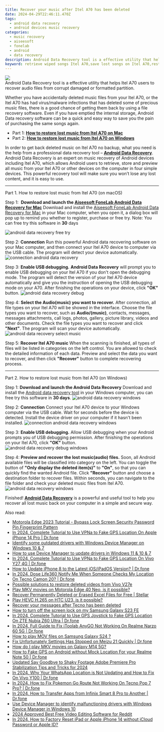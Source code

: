 ```yaml
---
title: Recover your music after Itel A70 has been deleted
date: 2024-04-29T22:46:11.470Z
tags: 
  - android data recovery
  - android devices music recovery
categories: 
  - music recovery
  - aiseesoft
  - fonelab
  - android
  - data recovery
description: Android Data Recovery tool is a effective utility that helps Itel A70 users to recover audio files from corrupt damaged or formatted partition.
keyword: retrieve wiped songs Itel A70,save lost songs on Itel A70,restore deleted songs files on Itel A70,Recover deleted songs,restore deleted music files on Itel A70,Regain missing songs on Itel A70,how to refind deleted song from Itel A70,lost all music in Itel A70 again,my music deleted from Itel A70 how to undo music,how can i find my deleted song Itel A70,music disappear Itel A70,does the Itel A70 have a backup for deleted song
---
```


<img src="https://img0mobiles.techidaily.com/images/best-assets/devices/itel/itel-a70/2.jpg" class="atpl-imgstyle"  />

<div class="atpl-content atpl-for-fonelab-android recover-music">

<div class="atpl-post-description-part-1">
Android Data Recovery tool is a effective utility that helps Itel A70 users to recover audio files from corrupt damaged or formatted partition.
</div>



<div class="atpl-post-description-part-2">
<div class="tpl-content-sub-paragraph-normal">
  <p>
    Whether you have accidentally deleted music files from your Itel A70, or the Itel A70 has had virus/malware infections that has deleted some of precious music files, there is a good chance of getting them back by using a file recovery software. Even if you have emptied the internal storage, Android Data recovery software can be a quick and easy way to save you the pain of purchasing the same songs again.
  </p>
</div>
</div>

<ul>
  <li>Part 1: <strong><a href="#p1">How to restore lost music from Itel A70 on Mac</a></strong></li>
  <li>Part 2: <strong><a href="#p2">How to restore lost music from Itel A70 on Windows</a></strong></li>
</ul>


<div class="atpl-post-description-part-3">
<div class="tpl-content-sub-paragraph-normal">
  <p>
      In order to get back deleted music on Itel A70 no backup, what you need is the help from a professional data recovery tool – <a href="https://tools.techidaily.com/aiseesoft-android-data-recovery/" ><strong>Android Data Recovery</strong></a>. Android Data Recovery is an expert on music recovery of Android devices including Itel A70, which allows Android users to retrieve, store and preview all music from your Itel A70 or other devices on the computer in four simple devices. This powerful recovery tool will make sure you won’t lose any lost content, and it is easy to use.
  </p>
</div>
</div>



<!-- Part 1 -->
<a id="p1" name="p1" ></a><hr>

<div>
  <span class="atpl-step-part-style">Part 1. How to restore lost music from Itel A70 (on macOS)</span>
</div>

<span class="atpl-stepstyle-a"><span>Step 1: </span></span> <strong>Download and launch the <a href="https://tools.techidaily.com/aiseesoft-android-data-recovery-for-mac/" >Aiseesoft FoneLab Android Data Recovery for Mac</a></strong>
Download and install the <a href="https://tools.techidaily.com/aiseesoft-android-data-recovery-for-mac/" >Aiseesoft FoneLab Android Data Recovery for Mac</a> in your Mac computer, when you open it, a dialog box will pop up to remind you whether to register, purchase or free try.
Note: You can free try this software in <strong>30</strong> days

<img src="https://tools.techidaily.com/images/apps/aiseesoft/android-data-recovery/mac-free-try.png" class="atpl-imgstyle" alt="android data recovery free try" />

<span class="atpl-stepstyle-a"><span>Step 2: </span></span> <strong>Connection</strong>
Run this powerful Android data recovering software on your Mac computer, and then connect your Itel A70 device to computer via the USB cable. The program will detect your device automatically.
<img src="https://tools.techidaily.com/images/apps/aiseesoft/android-data-recovery/mac-connection-interface.jpg" class="atpl-imgstyle" alt="connection android data recovery" />

<span class="atpl-stepstyle-a"><span>Step 3: </span></span> <strong>Enable USB debugging.</strong>
<strong>Android Data Recovery</strong> will prompt you to enable USB debugging on your Itel A70 if you don't open the debugging mode. The program will detect the version of your Itel A70 device automatically and give you the instruction of opening the USB debugging mode on your A70. After finishing the operations on your device, click <strong>"OK"</strong> button.
<img src="https://tools.techidaily.com/images/apps/aiseesoft/android-data-recovery/mac-android-usb-debug.jpg"  class="atpl-imgstyle" alt="android data recovery debug" />

<span class="atpl-stepstyle-a"><span>Step 4: </span></span> <strong>Select the Audio(music) you want to recover.</strong>
After connection, all file types on your Itel A70 will be showed in the interface. Choose the file types you want to recover, such as <strong>Audio/(music)</strong>, contacts, messages, messages attachments, call logs, photos, gallery, picture library, videos and other documents. Check the file types you want to recover and click <b>"Next"</b>. The program will scan your device automatically.
<img src="https://tools.techidaily.com/images/apps/aiseesoft/android-data-recovery/mac-choose-type-music.jpg" class="atpl-imgstyle" alt="android data recovery select music" />

<span class="atpl-stepstyle-a"><span>Step 5: </span></span> <strong>Recover Itel A70 music</strong>
When the scanning is finished, all types of files will be listed in categories on the left control. You are allowed to check the detailed information of each data. Preview and select the data you want to recover, and then click <b>"Recover"</b> button to complete recovering process.


<a id="p2" name="p2"></a><hr>

<!-- Part 2 -->
<div>
  <span class="atpl-step-part-style">Part 2. How to restore lost music from Itel A70 (on Windows)</span>
</div>

<span class="atpl-stepstyle-a"><span>Step 1: </span></span> <strong>Download and launch the Android Data Recovery</strong>
Download and install the <a href="https://tools.techidaily.com/aiseesoft-android-data-recovery-for-win/" >Android data recovery tool</a> in your Windows computer, you can free try this software in <b>30 days</b>.
<img src="https://tools.techidaily.com/images/apps/aiseesoft/android-data-recovery/win-start-interface.png"  class="atpl-imgstyle" alt="android data recovery windows" />

<span class="atpl-stepstyle-a"><span>Step 2: </span></span> <strong>Connection</strong>
Connect your Itel A70 device to your Windows computer via the USB cable. Wait for seconds before the device is detected. Install the device driver on your computer if it hasn't been installed.
<img src="https://tools.techidaily.com/images/apps/aiseesoft/android-data-recovery/win-connection-interface.png" class="atpl-imgstyle" alt="connection android data recovery windows" />

<span class="atpl-stepstyle-a"><span>Step 3: </span></span> <strong>Enable USB debugging.</strong>
Allow USB debugging when your Android prompts you of USB debugging permission. After finishing the operations on your Itel A70, click <b>"OK"</b> button.
<img src="https://tools.techidaily.com/images/apps/aiseesoft/android-data-recovery/win-android-usb-debug.png" class="atpl-imgstyle" alt="android data recovery debug windows" />

<span class="atpl-stepstyle-a"><span>Step 4: </span></span> <strong>Preview and recover the lost music(audio) files.</strong>
Soon, all Android available files will be classified into category on the left. You can toggle the button of <b>"Only display the deleted item(s)"</b> to <b>"On"</b>, so that you can quickly find the wanted Android file. Click <b>"Recover"</b> button and choose a destination folder to recover files. Within seconds, you can navigate to the file folder and check your deleted music files from Itel A70.
<img src="https://tools.techidaily.com/images/apps/aiseesoft/android-data-recovery/win-recover-music.jpg" class="atpl-imgstyle" alt="android data recovery windows" />

<div class="atpl-post-description-part-4">
<div class="tpl-content-sub-paragraph-normal">
    <p>
        Finished! <a href="https://tools.techidaily.com/aiseesoft-android-data-recovery/" ><strong>Android Data Recovery</strong></a> is a powerful and useful tool to help you recover all lost music back on your computer in a simple and secure way.
    </p>
</div>
</div>


<ins class="adsbygoogle"
     style="display:block"
     data-ad-client="ca-pub-7571918770474297"
     data-ad-slot="8358498916"
     data-ad-format="auto"
     data-full-width-responsive="true"></ins>



</div>
<ins class="adsbygoogle"
    style="display:block"
    data-ad-format="autorelaxed"
    data-ad-client="ca-pub-7571918770474297"
    data-ad-slot="1223367746"></ins>

<span class="atpl-alsoreadstyle">Also read:</span>
<div><ul>
<li><a href="https://review-topics.techidaily.com/motorola-edge-2023-tutorial-bypass-lock-screen-security-password-pin-fingerprint-pattern-by-drfone-android-unlock-android-unlock/"><u>Motorola Edge 2023 Tutorial - Bypass Lock Screen,Security Password Pin,Fingerprint,Pattern</u></a></li>
<li><a href="https://review-topics.techidaily.com/in-2024-complete-tutorial-to-use-vpna-to-fake-gps-location-on-apple-iphone-14-pro-drfone-by-drfone-virtual-ios/"><u>In 2024, Complete Tutorial to Use VPNa to Fake GPS Location On Apple iPhone 14 Pro | Dr.fone</u></a></li>
<li><a href="https://review-topics.techidaily.com/identify-some-outdated-drivers-with-windows-device-manager-on-windows-10-and-7-by-drivereasy-guide/"><u>Identify some outdated drivers with Windows Device Manager on Windows 10 & 7</u></a></li>
<li><a href="https://review-topics.techidaily.com/how-to-use-device-manager-to-update-drivers-in-windows-11-and-10-and-7-by-drivereasy-guide/"><u>How to use Device Manager to update drivers in Windows 11 & 10 & 7</u></a></li>
<li><a href="https://review-topics.techidaily.com/in-2024-complete-tutorial-to-use-vpna-to-fake-gps-location-on-vivo-y27-4g-drfone-by-drfone-virtual-android/"><u>In 2024, Complete Tutorial to Use VPNa to Fake GPS Location On Vivo Y27 4G | Dr.fone</u></a></li>
<li><a href="https://review-topics.techidaily.com/how-to-update-iphone-8-to-the-latest-iosipados-version-drfone-by-drfone-ios-system-repair-ios-system-repair/"><u>How to Update iPhone 8 to the Latest iOS/iPadOS Version? | Dr.fone</u></a></li>
<li><a href="https://review-topics.techidaily.com/in-2024-dose-life360-notify-me-when-someone-checks-my-location-on-tecno-camon-20-drfone-by-drfone-virtual-android/"><u>In 2024, Dose Life360 Notify Me When Someone Checks My Location On Tecno Camon 20? | Dr.fone</u></a></li>
<li><a href="https://review-topics.techidaily.com/possible-solutions-to-restore-deleted-videos-from-vivo-v27e-by-fonelab-android-recover-video/"><u>Possible solutions to restore deleted videos from Vivo V27e</u></a></li>
<li><a href="https://review-topics.techidaily.com/play-mkv-movies-on-motorola-edge-40-neo-is-it-possible-by-aiseesoft-video-converter-play-mkv-on-android/"><u>Play MKV movies on Motorola Edge 40 Neo, is it possible?</u></a></li>
<li><a href="https://review-topics.techidaily.com/recover-permanently-deleted-or-erased-excel-files-for-free-stellar-by-stellar-guide/"><u>Recover Permanently Deleted or Erased Excel Files for Free | Stellar</u></a></li>
<li><a href="https://review-topics.techidaily.com/play-hevc-h265-on-htc-u23-is-it-possible-by-aiseesoft-video-converter-play-hevc-video-on-android/"><u>Play HEVC H.265 on HTC U23, is it possible?</u></a></li>
<li><a href="https://review-topics.techidaily.com/recover-your-messages-after-tecno-has-been-deleted-by-fonelab-android-recover-messages/"><u>Recover your messages after Tecno has been deleted</u></a></li>
<li><a href="https://review-topics.techidaily.com/how-to-turn-off-the-screen-lock-on-my-samsung-galaxy-s23-fe-by-drfone-android-unlock-android-unlock/"><u>How to turn off the screen lock on my Samsung Galaxy S23 FE</u></a></li>
<li><a href="https://review-topics.techidaily.com/in-2024-complete-tutorial-to-use-gps-joystick-to-fake-gps-location-on-zte-nubia-z60-ultra-drfone-by-drfone-virtual-android/"><u>In 2024, Complete Tutorial to Use GPS Joystick to Fake GPS Location On ZTE Nubia Z60 Ultra | Dr.fone</u></a></li>
<li><a href="https://review-topics.techidaily.com/in-2024-full-guide-to-fix-itoolab-anygo-not-working-on-realme-narzo-60-5g-drfone-by-drfone-virtual-android/"><u>In 2024, Full Guide to Fix iToolab AnyGO Not Working On Realme Narzo 60 5G | Dr.fone</u></a></li>
<li><a href="https://blog-min.techidaily.com/how-to-play-mov-files-on-samsung-galaxy-s24-by-aiseesoft-video-converter-play-mov-on-android/"><u>How to play MOV files on Samsung Galaxy S24 ?</u></a></li>
<li><a href="https://howto.techidaily.com/fix-unfortunately-settings-has-stopped-on-meizu-21-quickly-drfone-by-drfone-fix-android-problems-fix-android-problems/"><u>Fix Unfortunately Settings Has Stopped on Meizu 21 Quickly | Dr.fone</u></a></li>
<li><a href="https://phone-solutions.techidaily.com/how-do-i-play-mkv-movies-on-galaxy-m14-5g-by-aiseesoft-video-converter-play-mkv-on-android/"><u>How do I play MKV movies on Galaxy M14 5G?</u></a></li>
<li><a href="https://android-location.techidaily.com/how-to-fake-gps-on-android-without-mock-location-for-your-realme-note-50-drfone-by-drfone-virtual/"><u>How to Fake GPS on Android without Mock Location For your Realme Note 50 | Dr.fone</u></a></li>
<li><a href="https://ai-video-apps.techidaily.com/updated-say-goodbye-to-shaky-footage-adobe-premiere-pro-stabilization-tips-and-tricks-for-2024/"><u>Updated Say Goodbye to Shaky Footage Adobe Premiere Pro Stabilization Tips and Tricks for 2024</u></a></li>
<li><a href="https://location-social.techidaily.com/in-2024-why-your-whatsapp-location-is-not-updating-and-how-to-fix-on-vivo-y100-drfone-by-drfone-virtual-android/"><u>In 2024, Why Your WhatsApp Location is Not Updating and How to Fix On Vivo Y100 | Dr.fone</u></a></li>
<li><a href="https://android-pokemon-go.techidaily.com/in-2024-how-to-fix-pokemon-go-route-not-working-on-tecno-pop-7-pro-drfone-by-drfone-virtual-android/"><u>In 2024, How to Fix Pokemon Go Route Not Working On Tecno Pop 7 Pro? | Dr.fone</u></a></li>
<li><a href="https://android-transfer.techidaily.com/in-2024-how-to-transfer-apps-from-infinix-smart-8-pro-to-another-drfone-by-drfone-transfer-from-android-transfer-from-android/"><u>In 2024, How to Transfer Apps from Infinix Smart 8 Pro to Another | Dr.fone</u></a></li>
<li><a href="https://techidaily.com/use-device-manager-to-identify-malfunctioning-drivers-with-windows-device-manager-in-windows-10-by-drivereasy-guide/"><u>Use Device Manager to identify malfunctioning drivers with Windows Device Manager in Windows 10</u></a></li>
<li><a href="https://ai-editing-video.techidaily.com/2024-approved-best-free-video-editing-software-for-reddit/"><u>2024 Approved Best Free Video Editing Software for Reddit</u></a></li>
<li><a href="https://activate-lock.techidaily.com/in-2024-how-to-factory-reset-ipad-or-apple-iphone-14-without-icloud-password-or-apple-id-by-drfone-ios/"><u>In 2024, How to Factory Reset iPad or Apple iPhone 14 without iCloud Password or Apple ID?</u></a></li>
</ul></div>

